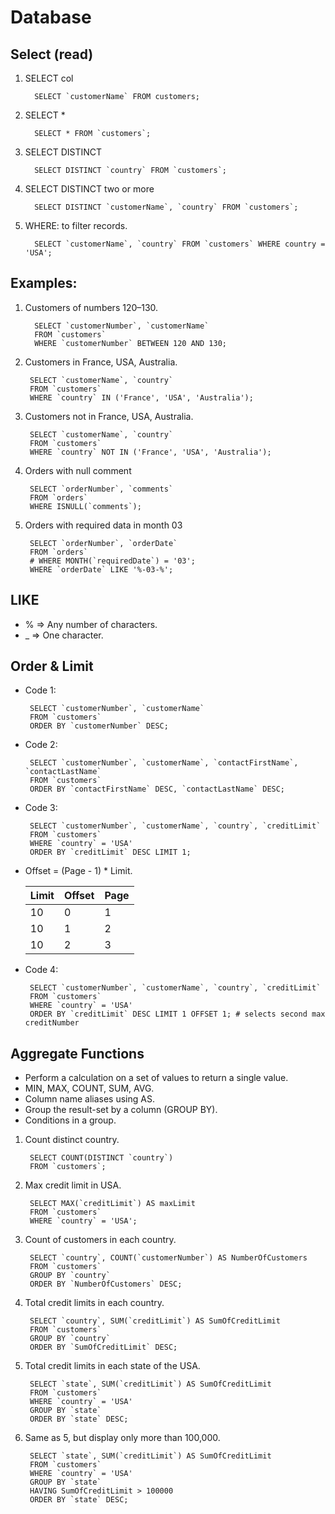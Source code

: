 # Database

## Select (read)
1. SELECT col
    ```mysql
      SELECT `customerName` FROM customers;
    ```
2. SELECT *
    ```mysql
      SELECT * FROM `customers`;
    ```
3. SELECT DISTINCT
    ```mysql
      SELECT DISTINCT `country` FROM `customers`;
    ```
4. SELECT DISTINCT two or more
    ```mysql
      SELECT DISTINCT `customerName`, `country` FROM `customers`;
    ```
5. WHERE: to filter records.
    ```mysql
      SELECT `customerName`, `country` FROM `customers` WHERE country = 'USA';
    ```

## Examples:
1. Customers of numbers 120–130.
   ```mysql
     SELECT `customerNumber`, `customerName`
     FROM `customers`
     WHERE `customerNumber` BETWEEN 120 AND 130;
   ```
2. Customers in France, USA, Australia.
   ```mysql
    SELECT `customerName`, `country`
    FROM `customers`
    WHERE `country` IN ('France', 'USA', 'Australia');
   ```
3. Customers not in France, USA, Australia.
   ```mysql
    SELECT `customerName`, `country`
    FROM `customers`
    WHERE `country` NOT IN ('France', 'USA', 'Australia');
   ```
4. Orders with null comment
   ```mysql
    SELECT `orderNumber`, `comments`
    FROM `orders`
    WHERE ISNULL(`comments`);
   ```
5. Orders with required data in month 03
   ```mysql
    SELECT `orderNumber`, `orderDate`
    FROM `orders`
    # WHERE MONTH(`requiredDate`) = '03';
    WHERE `orderDate` LIKE '%-03-%';
   ```

## LIKE
- % ⇒ Any number of characters.
- _ ⇒ One character.

## Order & Limit
- Code 1:
    ```mysql
     SELECT `customerNumber`, `customerName`
     FROM `customers`
     ORDER BY `customerNumber` DESC;
    ```
- Code 2:
    ```mysql
     SELECT `customerNumber`, `customerName`, `contactFirstName`, `contactLastName`
     FROM `customers`
     ORDER BY `contactFirstName` DESC, `contactLastName` DESC;
    ```
- Code 3:
    ```mysql
     SELECT `customerNumber`, `customerName`, `country`, `creditLimit`
     FROM `customers`
     WHERE `country` = 'USA'
     ORDER BY `creditLimit` DESC LIMIT 1;
    ```
- Offset = (Page - 1) * Limit.

  | Limit | Offset | Page |
  |-------|--------|------|
  | 10    | 0      | 1    |
  | 10    | 1      | 2    |
  | 10    | 2      | 3    |

- Code 4:
    ```mysql
     SELECT `customerNumber`, `customerName`, `country`, `creditLimit`
     FROM `customers`
     WHERE `country` = 'USA'
     ORDER BY `creditLimit` DESC LIMIT 1 OFFSET 1; # selects second max creditNumber
    ```

## Aggregate Functions
- Perform a calculation on a set of values to return a single value.
- MIN, MAX, COUNT, SUM, AVG.
- Column name aliases using AS.
- Group the result-set by a column (GROUP BY).
- Conditions in a group.

1. Count distinct country.
   ```mysql
    SELECT COUNT(DISTINCT `country`)
    FROM `customers`;
   ```
2. Max credit limit in USA.
    ```mysql
     SELECT MAX(`creditLimit`) AS maxLimit
     FROM `customers`
     WHERE `country` = 'USA';
    ```
3. Count of customers in each country.
    ```mysql
     SELECT `country`, COUNT(`customerNumber`) AS NumberOfCustomers
     FROM `customers`
     GROUP BY `country`
     ORDER BY `NumberOfCustomers` DESC;
    ```
4. Total credit limits in each country.
    ```mysql
     SELECT `country`, SUM(`creditLimit`) AS SumOfCreditLimit
     FROM `customers`
     GROUP BY `country`
     ORDER BY `SumOfCreditLimit` DESC;
    ```
5. Total credit limits in each state of the USA.
    ```mysql
     SELECT `state`, SUM(`creditLimit`) AS SumOfCreditLimit
     FROM `customers`
     WHERE `country` = 'USA'
     GROUP BY `state`
     ORDER BY `state` DESC;
    ```
6. Same as 5, but display only more than 100,000.
    ```mysql
     SELECT `state`, SUM(`creditLimit`) AS SumOfCreditLimit
     FROM `customers`
     WHERE `country` = 'USA'
     GROUP BY `state`
     HAVING SumOfCreditLimit > 100000
     ORDER BY `state` DESC;
    ```

